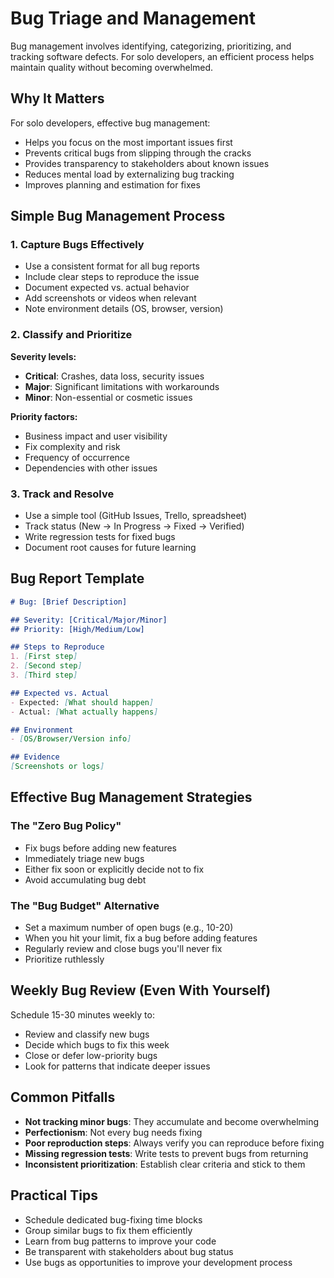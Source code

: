 # Bug Triage and Management

Bug management involves identifying, categorizing, prioritizing, and tracking software defects. For solo developers, an efficient process helps maintain quality
without becoming overwhelmed.

## Why It Matters

For solo developers, effective bug management:

- Helps you focus on the most important issues first
- Prevents critical bugs from slipping through the cracks
- Provides transparency to stakeholders about known issues
- Reduces mental load by externalizing bug tracking
- Improves planning and estimation for fixes

## Simple Bug Management Process

### 1. Capture Bugs Effectively

- Use a consistent format for all bug reports
- Include clear steps to reproduce the issue
- Document expected vs. actual behavior
- Add screenshots or videos when relevant
- Note environment details (OS, browser, version)

### 2. Classify and Prioritize

**Severity levels:**

- **Critical**: Crashes, data loss, security issues
- **Major**: Significant limitations with workarounds
- **Minor**: Non-essential or cosmetic issues

**Priority factors:**

- Business impact and user visibility
- Fix complexity and risk
- Frequency of occurrence
- Dependencies with other issues

### 3. Track and Resolve

- Use a simple tool (GitHub Issues, Trello, spreadsheet)
- Track status (New → In Progress → Fixed → Verified)
- Write regression tests for fixed bugs
- Document root causes for future learning

## Bug Report Template

```markdown
# Bug: [Brief Description]

## Severity: [Critical/Major/Minor]
## Priority: [High/Medium/Low]

## Steps to Reproduce
1. [First step]
2. [Second step]
3. [Third step]

## Expected vs. Actual
- Expected: [What should happen]
- Actual: [What actually happens]

## Environment
- [OS/Browser/Version info]

## Evidence
[Screenshots or logs]
```

## Effective Bug Management Strategies

### The "Zero Bug Policy"

- Fix bugs before adding new features
- Immediately triage new bugs
- Either fix soon or explicitly decide not to fix
- Avoid accumulating bug debt

### The "Bug Budget" Alternative

- Set a maximum number of open bugs (e.g., 10-20)
- When you hit your limit, fix a bug before adding features
- Regularly review and close bugs you'll never fix
- Prioritize ruthlessly

## Weekly Bug Review (Even With Yourself)

Schedule 15-30 minutes weekly to:

- Review and classify new bugs
- Decide which bugs to fix this week
- Close or defer low-priority bugs
- Look for patterns that indicate deeper issues

## Common Pitfalls

- **Not tracking minor bugs**: They accumulate and become overwhelming
- **Perfectionism**: Not every bug needs fixing
- **Poor reproduction steps**: Always verify you can reproduce before fixing
- **Missing regression tests**: Write tests to prevent bugs from returning
- **Inconsistent prioritization**: Establish clear criteria and stick to them

## Practical Tips

- Schedule dedicated bug-fixing time blocks
- Group similar bugs to fix them efficiently
- Learn from bug patterns to improve your code
- Be transparent with stakeholders about bug status
- Use bugs as opportunities to improve your development process
